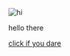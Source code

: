 
![hi](https://github.com/user-attachments/assets/74dd9a99-ea57-417a-aa3d-0a3556015219)


hello there

[click if you dare](https://github.com/user-attachments/assets/9a7bc908-a7b8-45b8-9077-3000511c399f)
<!---
BLOODANDHONOR/BLOODANDHONOR is a ✨ special ✨ repository because its `README.md` (this file) appears on your GitHub profile.
You can click the Preview link to take a look at your changes.
--->
